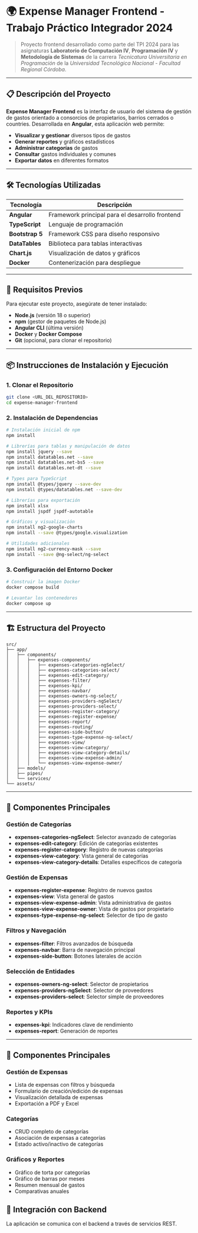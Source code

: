 # 🌍 Expense Manager Frontend - Trabajo Práctico Integrador 2024

> Proyecto frontend desarrollado como parte del TPI 2024 para las asignaturas **Laboratorio de Computación IV**, **Programación IV** y **Metodología de Sistemas** de la carrera *Tecnicatura Universitaria en Programación* de la *Universidad Tecnológica Nacional - Facultad Regional Córdoba*.

---

## 📋 Descripción del Proyecto

**Expense Manager Frontend** es la interfaz de usuario del sistema de gestión de gastos orientado a consorcios de propietarios, barrios cerrados o countries. Desarrollada en **Angular**, esta aplicación web permite:

- **Visualizar y gestionar** diversos tipos de gastos
- **Generar reportes** y gráficos estadísticos
- **Administrar categorías** de gastos
- **Consultar** gastos individuales y comunes
- **Exportar datos** en diferentes formatos

---

## 🛠️ Tecnologías Utilizadas

| Tecnología        | Descripción                                      |
|-------------------|---------------------------------------------------|
| **Angular**       | Framework principal para el desarrollo frontend   |
| **TypeScript**    | Lenguaje de programación                         |
| **Bootstrap 5**   | Framework CSS para diseño responsivo             |
| **DataTables**    | Biblioteca para tablas interactivas              |
| **Chart.js**      | Visualización de datos y gráficos                |
| **Docker**        | Contenerización para despliegue                  |

---

## 🚀 Requisitos Previos

Para ejecutar este proyecto, asegúrate de tener instalado:

- **Node.js** (versión 18 o superior)
- **npm** (gestor de paquetes de Node.js)
- **Angular CLI** (última versión)
- **Docker** y **Docker Compose**
- **Git** (opcional, para clonar el repositorio)

---

## 📦 Instrucciones de Instalación y Ejecución

### 1. Clonar el Repositorio

```bash
git clone <URL_DEL_REPOSITORIO>
cd expense-manager-frontend
```

### 2. Instalación de Dependencias

```bash
# Instalación inicial de npm
npm install

# Librerías para tablas y manipulación de datos
npm install jquery --save
npm install datatables.net --save
npm install datatables.net-bs5 --save
npm install datatables.net-dt --save

# Types para TypeScript
npm install @types/jquery --save-dev
npm install @types/datatables.net --save-dev

# Librerías para exportación
npm install xlsx
npm install jspdf jspdf-autotable

# Gráficos y visualización
npm install ng2-google-charts
npm install --save @types/google.visualization

# Utilidades adicionales
npm install ng2-currency-mask --save
npm install --save @ng-select/ng-select
```

### 3. Configuración del Entorno Docker

```bash
# Construir la imagen Docker
docker compose build

# Levantar los contenedores
docker compose up
```

---

## 🏗️ Estructura del Proyecto

```
src/
├── app/
│   ├── components/
│   │   ├── expenses-components/
│   │   │   ├── expenses-categories-ngSelect/
│   │   │   ├── expenses-categories-select/
│   │   │   ├── expenses-edit-category/
│   │   │   ├── expenses-filter/
│   │   │   ├── expenses-kpi/
│   │   │   ├── expenses-navbar/
│   │   │   ├── expenses-owners-ng-select/
│   │   │   ├── expenses-providers-ngSelect/
│   │   │   ├── expenses-providers-select/
│   │   │   ├── expenses-register-category/
│   │   │   ├── expenses-register-expense/
│   │   │   ├── expenses-report/
│   │   │   ├── expenses-routing/
│   │   │   ├── expenses-side-button/
│   │   │   ├── expenses-type-expense-ng-select/
│   │   │   ├── expenses-view/
│   │   │   ├── expenses-view-category/
│   │   │   ├── expenses-view-category-details/
│   │   │   ├── expenses-view-expense-admin/
│   │   │   └── expenses-view-expense-owner/
│   ├── models/
│   ├── pipes/
│   └── services/
└── assets/
```

---

## 📱 Componentes Principales

### Gestión de Categorías
- **expenses-categories-ngSelect**: Selector avanzado de categorías
- **expenses-edit-category**: Edición de categorías existentes
- **expenses-register-category**: Registro de nuevas categorías
- **expenses-view-category**: Vista general de categorías
- **expenses-view-category-details**: Detalles específicos de categoría

### Gestión de Expensas
- **expenses-register-expense**: Registro de nuevos gastos
- **expenses-view**: Vista general de gastos
- **expenses-view-expense-admin**: Vista administrativa de gastos
- **expenses-view-expense-owner**: Vista de gastos por propietario
- **expenses-type-expense-ng-select**: Selector de tipo de gasto

### Filtros y Navegación
- **expenses-filter**: Filtros avanzados de búsqueda
- **expenses-navbar**: Barra de navegación principal
- **expenses-side-button**: Botones laterales de acción

### Selección de Entidades
- **expenses-owners-ng-select**: Selector de propietarios
- **expenses-providers-ngSelect**: Selector de proveedores
- **expenses-providers-select**: Selector simple de proveedores

### Reportes y KPIs
- **expenses-kpi**: Indicadores clave de rendimiento
- **expenses-report**: Generación de reportes

---

## 📱 Componentes Principales

### Gestión de Expensas
- Lista de expensas con filtros y búsqueda
- Formulario de creación/edición de expensas
- Visualización detallada de expensas
- Exportación a PDF y Excel

### Categorías
- CRUD completo de categorías
- Asociación de expensas a categorías
- Estado activo/inactivo de categorías

### Gráficos y Reportes
- Gráfico de torta por categorías
- Gráfico de barras por meses
- Resumen mensual de gastos
- Comparativas anuales


## 🔄 Integración con Backend

La aplicación se comunica con el backend a través de servicios REST.
